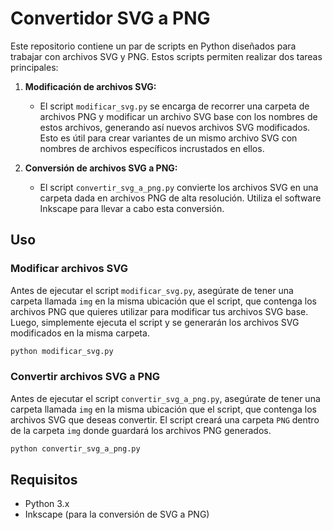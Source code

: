 # Convertidor SVG a PNG

Este repositorio contiene un par de scripts en Python diseñados para trabajar con archivos SVG y PNG. Estos scripts permiten realizar dos tareas principales:

1. **Modificación de archivos SVG:**
   - El script `modificar_svg.py` se encarga de recorrer una carpeta de archivos PNG y modificar un archivo SVG base con los nombres de estos archivos, generando así nuevos archivos SVG modificados. Esto es útil para crear variantes de un mismo archivo SVG con nombres de archivos específicos incrustados en ellos.

2. **Conversión de archivos SVG a PNG:**
   - El script `convertir_svg_a_png.py` convierte los archivos SVG en una carpeta dada en archivos PNG de alta resolución. Utiliza el software Inkscape para llevar a cabo esta conversión.

## Uso

### Modificar archivos SVG

Antes de ejecutar el script `modificar_svg.py`, asegúrate de tener una carpeta llamada `img` en la misma ubicación que el script, que contenga los archivos PNG que quieres utilizar para modificar tus archivos SVG base. Luego, simplemente ejecuta el script y se generarán los archivos SVG modificados en la misma carpeta.

```bash
python modificar_svg.py
```

### Convertir archivos SVG a PNG

Antes de ejecutar el script `convertir_svg_a_png.py`, asegúrate de tener una carpeta llamada `img` en la misma ubicación que el script, que contenga los archivos SVG que deseas convertir. El script creará una carpeta `PNG` dentro de la carpeta `img` donde guardará los archivos PNG generados.

```bash
python convertir_svg_a_png.py
```

## Requisitos

- Python 3.x
- Inkscape (para la conversión de SVG a PNG)